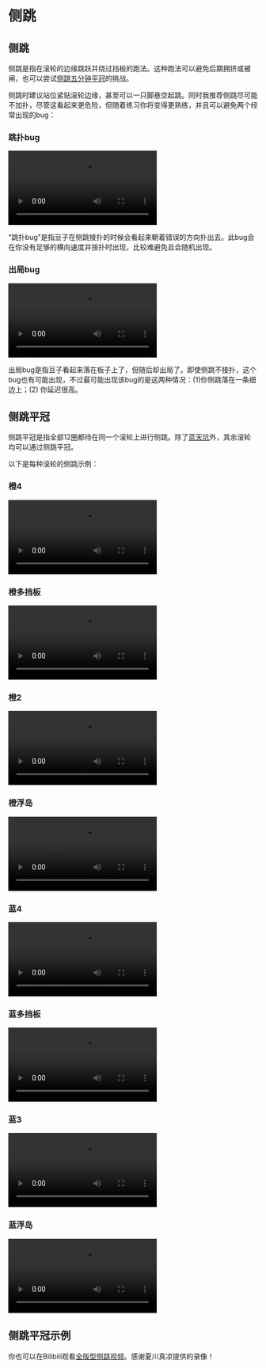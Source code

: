 # 侧跳

## 侧跳

侧跳是指在滚轮的边缘跳跃并绕过挡板的跑法。这种跑法可以避免后期拥挤或被闸，也可以尝试[侧跳五分钟平冠](./wall-jumps-one-rolling.md#侧跳平冠)的挑战。

侧跳时建议站位紧贴滚轮边缘，甚至可以一只脚悬空起跳。同时我推荐侧跳尽可能不加扑，尽管这看起来更危险，但随着练习你将变得更熟练，并且可以避免两个经常出现的bug：

### 跳扑bug

<video controls>
  <source src="/images/advanced/wall-jumps-one-rolling/dive-bug.mp4" type="video/mp4">
</video>

“跳扑bug”是指豆子在侧跳接扑的时候会看起来朝着错误的方向扑出去。此bug会在你没有足够的横向速度并按扑时出现，比较难避免且会随机出现。

### 出局bug

<video controls>
  <source src="/images/advanced/wall-jumps-one-rolling/elimination-bug.mp4" type="video/mp4">
</video>

出局bug是指豆子看起来落在板子上了，但随后却出局了。即使侧跳不接扑，这个bug也有可能出现，不过最可能出现该bug的是这两种情况：(1)你侧跳落在一条细边上；(2) 你延迟很高。

## 侧跳平冠
侧跳平冠是指全部12圈都待在同一个滚轮上进行侧跳。除了[蓝天坑](../rolls/grand-canyon.md)外，其余滚轮均可以通过侧跳平冠。

以下是每种滚轮的侧跳示例：

### 橙4

<video controls>
  <source src="/images/advanced/wall-jumps-one-rolling/easy-4-orange.mp4" type="video/mp4">
</video>

### 橙多挡板

<video controls>
  <source src="/images/advanced/wall-jumps-one-rolling/5-waller-orange.mp4" type="video/mp4">
</video>

### 橙2

<video controls>
  <source src="/images/advanced/wall-jumps-one-rolling/closed-open-orange.mp4" type="video/mp4">
</video>

### 橙浮岛

<video controls>
  <source src="/images/advanced/wall-jumps-one-rolling/isolated-duo-orange.mp4" type="video/mp4">
</video>

### 蓝4

<video controls>
  <source src="/images/advanced/wall-jumps-one-rolling/easy-4-blue.mp4" type="video/mp4">
</video>

### 蓝多挡板

<video controls>
  <source src="/images/advanced/wall-jumps-one-rolling/pillar-trench-blue.mp4" type="video/mp4">
</video>

### 蓝3

<video controls>
  <source src="/images/advanced/wall-jumps-one-rolling/open-closed-blue.mp4" type="video/mp4">
</video>

### 蓝浮岛

<video controls>
  <source src="/images/advanced/wall-jumps-one-rolling/isolated-duo-blue.mp4" type="video/mp4">
</video>

## 侧跳平冠示例

你也可以在Bilibili观看[全版型侧跳视频](https://www.bilibili.com/video/BV1cG411b7Hy)。感谢夏川真凉提供的录像！

